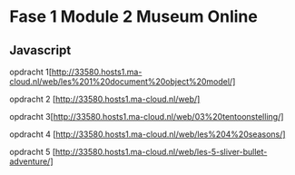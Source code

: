 # Fase 1 Module 2 Museum Online
## Javascript

opdracht 1[http://33580.hosts1.ma-cloud.nl/web/les%201%20document%20object%20model/]

opdracht 2 [http://33580.hosts1.ma-cloud.nl/web/]

opdracht 3[http://33580.hosts1.ma-cloud.nl/web/03%20tentoonstelling/]

opdracht 4 [http://33580.hosts1.ma-cloud.nl/web/les%204%20seasons/]

opdracht 5 [http://33580.hosts1.ma-cloud.nl/web/les-5-sliver-bullet-adventure/]
